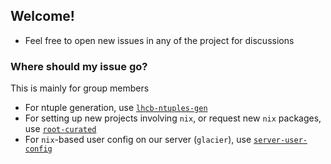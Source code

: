 ## Welcome!

- Feel free to open new issues in any of the project for discussions


### Where should my issue go?

This is mainly for group members

- For ntuple generation, use [`lhcb-ntuples-gen`](https://github.com/umd-lhcb/lhcb-ntuples-gen)
- For setting up new projects involving `nix`, or request new `nix` packages, use [`root-curated`](https://github.com/umd-lhcb/root-curated)
- For `nix`-based user config on our server (`glacier`), use [`server-user-config`](https://github.com/umd-lhcb/server-user-config)
